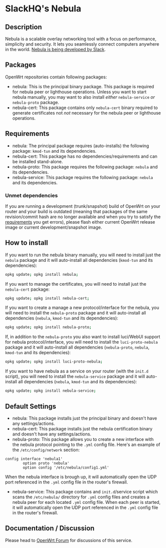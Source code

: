 <!-- markdownlint-disable MD013 -->

<!-- markdownlint-disable MD030 -->

# SlackHQ's Nebula

## Description

Nebula is a scalable overlay networking tool with a focus on performance, simplicity and security. It lets you seamlessly connect computers anywhere in the world. [Nebula is being developed by Slack](https://github.com/slackhq/nebula).

## Packages

OpenWrt repositories contain following packages:

-   nebula: This is the principal binary package. This package is required for nebula peer or lighthouse operations. Unless you want to start nebula manually, you may want to also install _either_ `nebula-service` _or_ `nebula-proto` package.
-   nebula-cert: This package contains only `nebula-cert` binary required to generate certificates not _not_ necessary for the nebula peer or lighthouse operations.

## Requirements

-   nebula: The principal package requires (auto-installs) the following package: `kmod-tun` and its dependencies.
-   nebula-cert: This package has no dependencies/requirements and can be installed stand-alone.
-   nebula-proto: This package requires the following package: `nebula` and its dependencies.
-   nebula-service: This package requires the following package: `nebula` and its dependencies.

### Unmet dependencies

If you are running a development (trunk/snapshot) build of OpenWrt on your router and your build is outdated (meaning that packages of the same revision/commit hash are no longer available and when you try to satisfy the [requirements](#requirements) you get errors), please flash either current OpenWrt release image or current development/snapshot image.

## How to install

If you want to run the nebula binary manually, you will need to install just the `nebula` package and it will auto-install all dependencies (`kmod-tun` and its dependencies):

```sh
opkg update; opkg install nebula;
```

If you want to manage the certificates, you will need to install just the `nebula-cert` package:

```sh
opkg update; opkg install nebula-cert;
```

If you want to create a manage a new protocol/interface for the nebula, you will need to install the `nebula-proto` package and it will auto-install all dependencies (`nebula`, `kmod-tun` and its dependencies):

```sh
opkg update; opkg install nebula-proto;
```

If, in addition to the `nebula-proto` you also want to install luci/WebUI support for nebula protocol/interface, you will need to install the `luci-proto-nebula` package and it will auto-install all dependencies (`nebula-proto`, `nebula`, `kmod-tun` and its dependencies):

```sh
opkg update; opkg install luci-proto-nebula;
```

If you want to have nebula as a service on your router (with the `init.d` script), you will need to install the `nebula-service` package and it will auto-install all dependencies (`nebula`, `kmod-tun` and its dependencies):

```sh
opkg update; opkg install nebula-service;
```

## Default Settings

-   nebula: This package installs just the principal binary and doesn't have any settings/actions.
-   nebula-cert: This package installs just the nebula certification binary and doesn't have any settings/actions.
-   nebula-proto: This package allows you to create a new interface with the nebula protocol pointing to the `.yml` config file. Here's an example of the `/etc/config/network` section:

```text
config interface 'nebula1'
        option proto 'nebula'
        option config '/etc/nebula/config1.yml'
```

   When the nebula interface is brough up, it will automatically open the UDP port referenced in the `.yml` config file in the router's firewall.

-   nebula-service: This package contains and `init.d`/service script which scans the `/etc/nebula/` directory for `.yml` config files and creates a nebula peer for each located `.yml` config file. When each peer is started, it will automatically open the UDP port referenced in the `.yml` config file in the router's firewall.

## Documentation / Discussion

Please head to [OpenWrt Forum](https://forum.openwrt.org/t/vpn-bypass-split-tunneling-service-luci-ui/1106) for discussions of this service.

<!-- markdownlint-disable MD033 -->

<script defer src='https://static.cloudflareinsights.com/beacon.min.js' data-cf-beacon='{"token": "911798f2c34b45338f8f8182830a3eb6"}'></script>
